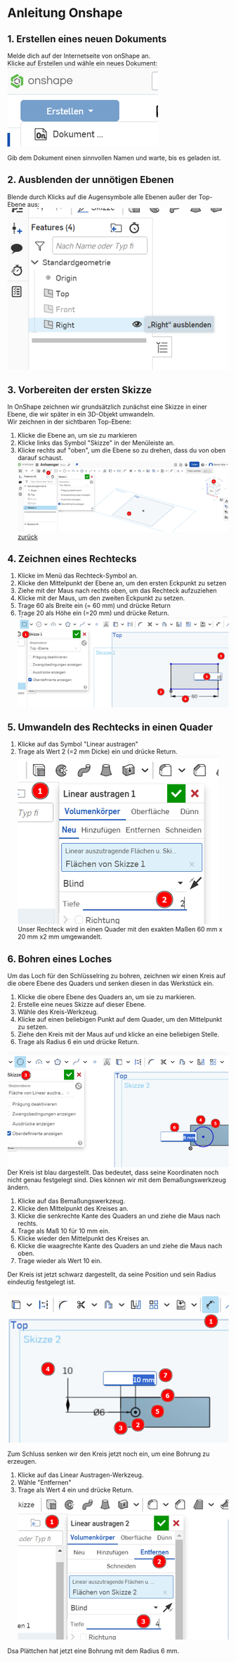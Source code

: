  <link rel="stylesheet" href="https://hi2272.github.io/StyleMD.css">

# Anleitung Onshape
## 1. Erstellen eines neuen Dokuments
Melde dich auf der Internetseite von onShape an.  
Klicke auf Erstellen und wähle ein neues Dokument:  
![alt text](2024-06-27_11-54.png)  

Gib dem Dokument einen sinnvollen Namen und warte, bis es geladen ist.  
## 2. Ausblenden der unnötigen Ebenen
Blende durch Klicks auf die Augensymbole alle Ebenen außer der Top-Ebene aus:  
![alt text](2024-06-27_11-57.png)
## 3. Vorbereiten der ersten Skizze
In OnShape zeichnen wir grundsätzlich zunächst eine Skizze in einer Ebene, die wir später in ein 3D-Objekt umwandeln.  
Wir zeichnen in der sichtbaren Top-Ebene:  
1. Klicke die Ebene an, um sie zu markieren
2. Klicke links das Symbol "Skizze" in der Menüleiste an.
3. Klicke rechts auf "oben", um die Ebene so zu drehen, dass du von oben darauf schaust.
![alt text](2024-06-27_12-03.png)
[zurück](../index.html)
## 4. Zeichnen eines Rechtecks
1. Klicke im Menü das Rechteck-Symbol an.
2. Klicke den Mittelpunkt der Ebene an, um den ersten Eckpunkt zu setzen
3. Ziehe mit der Maus nach rechts oben, um das Rechteck aufzuziehen
4. Klicke mit der Maus, um den zweiten Eckpunkt zu setzen.
5. Trage 60 als Breite ein (= 60 mm) und drücke Return
6. Trage 20 als Höhe ein (=20 mm) und drücke Return.
![alt text](2024-06-27_12-08.png)   
## 5. Umwandeln des Rechtecks in einen Quader
1. Klicke auf das Symbol "Linear austragen"
2. Trage als Wert 2 (=2 mm Dicke) ein und drücke Return.
   ![alt text](2024-06-27_12-18.png)  
Unser Rechteck wird in einen Quader mit den exakten Maßen 60 mm x 20 mm x2 mm umgewandelt.
## 6. Bohren eines Loches
Um das Loch für den Schlüsselring zu bohren, zeichnen wir einen Kreis auf die obere Ebene des Quaders und senken diesen in das Werkstück ein.
1. Klicke die obere Ebene des Quaders an, um sie zu markieren.
2. Erstelle eine neues Skizze auf dieser Ebene.
3. Wähle des Kreis-Werkzeug.
4. Klicke auf einen beliebigen Punkt auf dem Quader, um den Mittelpunkt zu setzen.
5. Ziehe den Kreis mit der Maus auf und klicke an eine beliebigen Stelle.
6. Trage als Radius 6 ein und drücke Return.

![alt text](2024-06-27_12-29.png)  
Der Kreis ist blau dargestellt. Das bedeutet, dass seine Koordinaten noch nicht genau festgelegt sind. Dies können wir mit dem Bemaßungswerkzeug ändern.
1. Klicke auf das Bemaßungswerkzeug.
2. Klicke den Mittelpunkt des Kreises an.
3. Klicke die senkrechte Kante des Quaders an und ziehe die Maus nach rechts.
4. Trage als Maß 10 für 10 mm ein.
5. Klicke wieder den Mittelpunkt des Kreises an.
6. Klicke die waagrechte Kante des Quaders an und ziehe die Maus nach oben.
7. Trage wieder als Wert 10 ein.
   
Der Kreis ist jetzt schwarz dargestellt, da seine Position und sein Radius eindeutig festgelegt ist.  

![alt text](2024-06-27_12-35.png)  

Zum Schluss senken wir den Kreis jetzt noch ein, um eine Bohrung zu erzeugen.
1. Klicke auf das Linear Austragen-Werkzeug.
2. Wähle "Entfernen"
3. Trage als Wert 4 ein und drücke Return.
![alt text](2024-06-27_12-40.png)  

Dsa Plättchen hat jetzt eine Bohrung mit dem Radius 6 mm.


